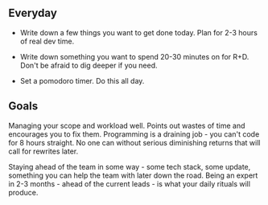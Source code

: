 ## Everyday

* Write down a few things you want to get done today. Plan for 2-3 hours of real dev time.

* Write down something you want to spend 20-30 minutes on for R+D. Don't be afraid to dig deeper if you need.

* Set a pomodoro timer. Do this all day.

## Goals

Managing your scope and workload well. Points out wastes of time and encourages you to fix them. Programming is a draining job - you can't code for 8 hours straight. No one can without serious diminishing returns that will call for rewrites later.

Staying ahead of the team in some way - some tech stack, some update, something you can help the team with later down the road. Being an expert in 2-3 months - ahead of the current leads - is what your daily rituals will produce.